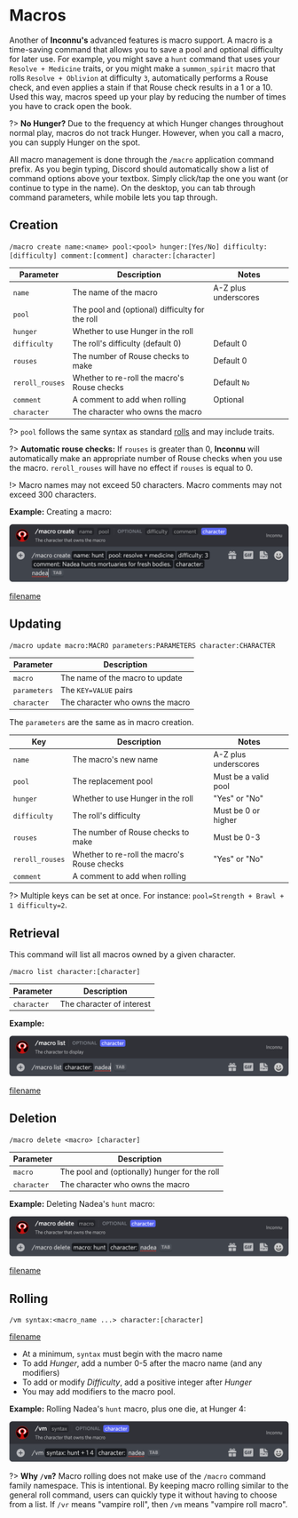 # Macros

Another of **Inconnu's** advanced features is macro support. A macro is a time-saving command that allows you to save a pool and optional difficulty for later use. For example, you might save a `hunt` command that uses your `Resolve + Medicine` traits, or you might make a `summon_spirit` macro that rolls `Resolve + Oblivion` at difficulty `3`, automatically performs a Rouse check, and even applies a stain if that Rouse check results in a 1 or a 10. Used this way, macros speed up your play by reducing the number of times you have to crack open the book.

?> **No Hunger?** Due to the frequency at which Hunger changes throughout normal play, macros do not track Hunger. However, when you call a macro, you can supply Hunger on the spot.

All macro management is done through the `/macro` application command prefix. As you begin typing, Discord should automatically show a list of command options above your textbox. Simply click/tap the one you want (or continue to type in the name). On the desktop, you can tab through command parameters, while mobile lets you tap through.

## Creation

```
/macro create name:<name> pool:<pool> hunger:[Yes/No] difficulty:[difficulty] comment:[comment] character:[character]
```

| Parameter       | Description                                     | Notes
|-----------------|-------------------------------------------------|-------
| `name`          | The name of the macro                           | A-Z plus underscores
| `pool`          | The pool and (optional) difficulty for the roll |
| `hunger`        | Whether to use Hunger in the roll               |
| `difficulty`    | The roll's difficulty (default 0)               | Default 0
| `rouses`        | The number of Rouse checks to make              | Default 0
| `reroll_rouses` | Whether to re-roll the macro's Rouse checks     | Default `No`
| `comment`       | A comment to add when rolling                   | Optional
| `character`     | The character who owns the macro                |

?> `pool` follows the same syntax as standard [rolls](rolls.md#basic-syntax) and may include traits.

?> **Automatic rouse checks:** If `rouses` is greater than 0, **Inconnu** will automatically make an appropriate number of Rouse checks when you use the macro. `reroll_rouses` will have no effect if `rouses` is equal to 0.

!> Macro names may not exceed 50 characters. Macro comments may not exceed 300 characters.

**Example:** Creating a macro:

![/macro create name:hunt pool:resolve + medicine 3 comment:Nadea hunts mortuaries for fresh bodies. character:nadea](images/macros/macro-create.png)

[filename](includes/character-requirement.md ':include')

## Updating

```
/macro update macro:MACRO parameters:PARAMETERS character:CHARACTER
```

| Parameter    | Description                                               |
|--------------|-----------------------------------------------------------|
| `macro`      | The name of the macro to update                           |
| `parameters` | The `KEY=VALUE` pairs                                     |
| `character`  | The character who owns the macro                          |

The `parameters` are the same as in macro creation.

| Key             | Description                                 | Notes                |
|-----------------|---------------------------------------------|----------------------|
| `name`          | The macro's new name                        | A-Z plus underscores |
| `pool`          | The replacement pool                        | Must be a valid pool |
| `hunger`        | Whether to use Hunger in the roll           | "Yes" or "No"        |
| `difficulty`    | The roll's difficulty                       | Must be 0 or higher  |
| `rouses`        | The number of Rouse checks to make          | Must be 0-3          |
| `reroll_rouses` | Whether to re-roll the macro's Rouse checks | "Yes" or "No"        |
| `comment`       | A comment to add when rolling               |                      |

?> Multiple keys can be set at once. For instance: `pool=Strength + Brawl + 1 difficulty=2`.

## Retrieval

This command will list all macros owned by a given character.

```
/macro list character:[character]
```

| Parameter   | Description                                   |
|-------------|-----------------------------------------------|
| `character` | The character of interest                     |

**Example:**

![/macro list character:nadea](images/macros/macro-list.png)

[filename](includes/character-requirement.md ':include')

## Deletion

```
/macro delete <macro> [character]
```

| Parameter   | Description                                   |
|-------------|-----------------------------------------------|
| `macro`    | The pool and (optionally) hunger for the roll  |
| `character` | The character who owns the macro              |

**Example:** Deleting Nadea's `hunt` macro:

![/macro delete macro:hunt character:nadea](images/macros/macro-delete.png)

[filename](includes/character-requirement.md ':include')

## Rolling

```
/vm syntax:<macro_name ...> character:[character]
```

[filename](includes/character-requirement.md ':include')

* At a minimum, `syntax` must begin with the macro name
* To add *Hunger*, add a number 0-5 after the macro name (and any modifiers)
* To add or modify *Difficulty*, add a positive integer after *Hunger*
* You may add modifiers to the macro pool.

**Example:** Rolling Nadea's `hunt` macro, plus one die, at Hunger 4:

![/vm macro:hunt + 1 4 character:nadea](images/macros/macro-roll.png)

?> **Why `/vm`?** Macro rolling does not make use of the `/macro` command family namespace. This is intentional. By keeping macro rolling similar to the general roll command, users can quickly type it without having to choose from a list. If `/vr` means "vampire roll", then `/vm` means "vampire roll macro".
